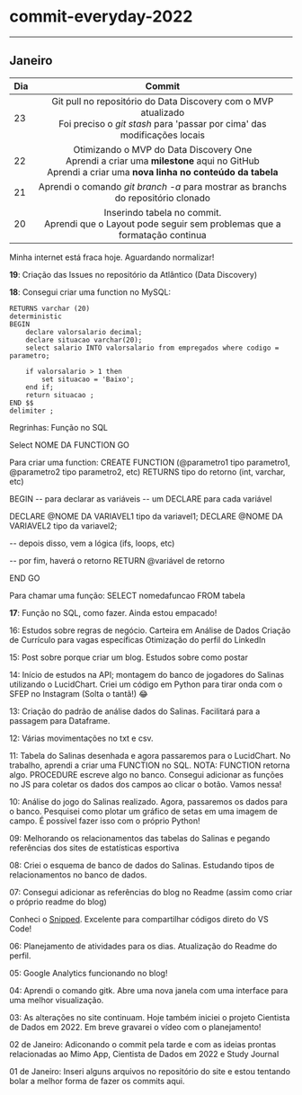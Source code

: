 # commit-everyday-2022
---
## Janeiro


| Dia      | Commit |
|----------|:--------------:|
|23|Git pull no repositório do Data Discovery com o MVP atualizado<br>Foi preciso o *git stash* para 'passar por cima' das modificações locais|
|22|Otimizando o MVP do Data Discovery One<br>Aprendi a criar uma **milestone** aqui no GitHub<br>Aprendi a criar uma **nova linha no conteúdo da tabela**|
|21|Aprendi o comando *git branch -a* para mostrar as branchs do repositório clonado| 
|20       | Inserindo tabela no commit.<br>Aprendi que o Layout pode seguir sem problemas que a formatação continua|

Minha internet está fraca hoje. Aguardando normalizar!


**19**: Criação das Issues no repositório da Atlântico (Data Discovery)

**18**: Consegui criar uma function no MySQL:
```CREATE function fcVerificarSalario(parametro decimal)
RETURNS varchar (20)
deterministic
BEGIN
	declare valorsalario decimal;
	declare situacao varchar(20);
	select salario INTO valorsalario from empregados where codigo = parametro;

	if valorsalario > 1 then
		set situacao = 'Baixo';
	end if;
	return situacao ;	
END $$
delimiter ;
```

Regrinhas:
Função no SQL


Select NOME DA FUNCTION
GO

Para criar uma function:
CREATE FUNCTION (@parametro1 tipo parametro1, @parametro2 tipo parametro2, etc)
RETURNS tipo do retorno (int, varchar, etc)

BEGIN
-- para declarar as variáveis
-- um DECLARE para cada variável

DECLARE @NOME DA VARIAVEL1 tipo da variavel1;
DECLARE @NOME DA VARIAVEL2 tipo da variavel2;

-- depois disso, vem a lógica (ifs, loops, etc)

-- por fim, haverá o retorno
RETURN @variável de retorno

END
GO

Para chamar uma função:
SELECT nomedafuncao FROM tabela


**17**: Função no SQL, como fazer. Ainda estou empacado!


16: Estudos sobre regras de negócio.
Carteira em Análise de Dados
Criação de Currículo para vagas específicas
Otimização do perfil do LinkedIn

15: Post sobre porque criar um blog. Estudos sobre como postar

14: Início de estudos na API; montagem do banco de jogadores do Salinas utilizando o LucidChart.
Criei um código em Python para tirar onda com o SFEP no Instagram (Solta o tantã!) 😂

13: Criação do padrão de análise dados do Salinas. Facilitará para a passagem para Dataframe.

12: Várias movimentações no txt e csv.

11: Tabela do Salinas desenhada e agora passaremos para o LucidChart.
No trabalho, aprendi a criar uma FUNCTION no SQL.
NOTA: FUNCTION retorna algo.
PROCEDURE escreve algo no banco.
Consegui adicionar as funções no JS para coletar os dados dos campos ao clicar o botão. Vamos nessa!

10: Análise do jogo do Salinas realizado. Agora, passaremos os dados para o banco. Pesquisei como plotar um gráfico de setas em uma imagem de campo.
É possível fazer isso com o próprio Python!

09: 
Melhorando os relacionamentos das tabelas do Salinas e pegando referências dos sites de estatísticas esportiva

08: Criei o esquema de banco de dados do Salinas. Estudando tipos de relacionamentos no banco de dados.

07: Consegui adicionar as referências do blog no Readme (assim como criar o próprio readme do blog)

Conheci o [Snipped](https://github.com/jeffersonlicet/snipped/). Excelente para compartilhar códigos direto do VS Code!

06: Planejamento de atividades para os dias. Atualização do Readme do perfil.

05: Google Analytics funcionando no blog!

04: Aprendi o comando gitk. Abre uma nova janela com uma interface para uma melhor visualização.

03: As alterações no site continuam. Hoje também iniciei o projeto Cientista de Dados em 2022. Em breve gravarei o vídeo com o planejamento!

02 de Janeiro: Adiconando o commit pela tarde e com as ideias prontas relacionadas ao Mimo App, Cientista de Dados em 2022 e Study Journal

01 de Janeiro: Inseri alguns arquivos no repositório do site e estou tentando bolar a melhor forma de fazer os commits aqui.

